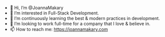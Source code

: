 - 👋 Hi, I’m @JoannaMakary
- 👀 I’m interested in Full-Stack Development.
- 🌱 I’m continuously learning the best & modern practices in development.
- 💞️ I’m looking to work full-time for a company that I love & believe in.
- 📫 How to reach me: https://joannamakary.com
